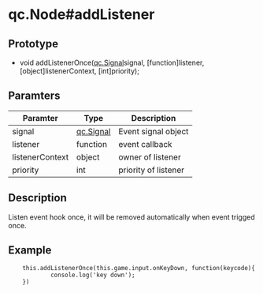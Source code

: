 # qc.Node#addListener

## Prototype
* void addListenerOnce([qc.Signal](../signal/README.md)signal, [function]listener, [object]listenerContext, [int]priority);

## Paramters
| Paramter | Type | Description |
| ------------- | ------------- | -------------|
| signal | [qc.Signal](../signal/README.md) | Event signal object |
| listener | function | event callback |
| listenerContext | object | owner of listener |
| priority | int | priority of listener |

## Description
Listen event hook once, it will be removed automatically when event trigged once.

## Example
````
    this.addListenerOnce(this.game.input.onKeyDown, function(keycode){
            console.log('key down');
    })
````
